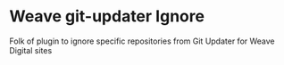 # Weave git-updater Ignore
Folk of plugin to ignore specific repositories from Git Updater for Weave Digital sites 
